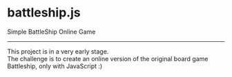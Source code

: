 battleship.js
=============

Simple BattleShip Online Game

--------------------------------------

This project is in a very early stage.  
The challenge is to create an online version of the original board game Battleship, only with JavaScript :) 
